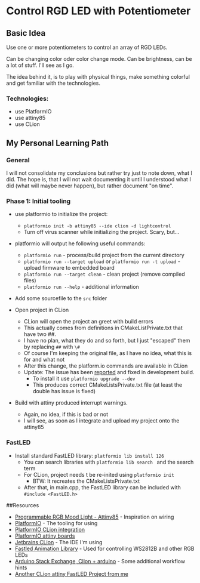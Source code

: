 Control RGD LED with Potentiometer
=== 

## Basic Idea
Use one or more potentiometers to control an array of RGD LEDs.

Can be changing color oder color change mode. Can be brightness, can be a lot
of stuff. I'll see as I go.

The idea behind it, is to play with physical things, make something colorful and
get familiar with the technologies. 

### Technologies:
* use PlatformIO
* use attiny85
* use CLion

## My Personal Learning Path
### General
I will not consolidate my conclusions but rather try just to note down, what I did. The hope is, that 
I will not wait documenting it until I understood what I did (what will maybe never happen), but rather
document "on time".


### Phase 1: Initial tooling
* use platformio to initialize the project:
  * `platformio init -b attiny85 --ide clion -d lightcontrol`
  * Turn off virus scanner while initializing the project. Scary, but...
* platformio will output he following useful commands:
  * `platformio run` - process/build project from the current directory
  * `platformio run --target upload` or `platformio run -t upload` - upload firmware to embedded board
  * `platformio run --target clean` - clean project (remove compiled files)
  * `platformio run --help` - additional information

* Add some sourcefile to the `src` folder

* Open project in CLion
  * CLion will open the project an greet with build errors
  * This actually comes from definitions in CMakeListPrivate.txt that have two ##.
  * I have no plan, what they do and so forth, but I just "escaped" them by replacing `##` with `\#`
  * Of course I'm keeping the original file, as I have no idea, what this is for and what not
  * After this change, the platform.io commands are available in CLion
  * Update: The issue has been [reported](https://community.platformio.org/t/clion-fails-to-build-project/3126) and fixed in development build.
    * To install it use `platformio upgrade --dev`
    * This produces correct CMakeListsPrivate.txt file (at least the double has issue is fixed)
  



* Build with attiny produced interrupt warnings.
  * Again, no idea, if this is bad or not
  * I will see, as soon as I integrate and upload my project onto the attiny85
  
  
### FastLED
* Install standard FastLED library: `platformio lib install 126`
  * You can search libraries with `platformio lib search ` and the search term
  * For CLion, project needs t be re-inited using `platformio init`
    * BTW: It recreates the CMakeListsPrivate.txt
  * After that, in main.cpp, the FastLED library can be included with `#include <FastLED.h>`  
  
##Resources

* [Programmable RGB Mood Light - Attiny85](http://www.instructables.com/id/Programmable-RGB-Mood-Light-Attiny85/) - Inspiration on wiring
* [PlatformIO](http://platformio.org/) - The tooling for using 
* [PlatformIO CLion integration](http://docs.platformio.org/en/latest/ide/clion.html)
* [PlatformIO attiny boards](http://docs.platformio.org/en/latest/platforms/atmelavr.html#generic-attiny)
* [Jetbrains CLion](https://www.jetbrains.com/clion/) -  The IDE I'm using
* [Fastled Animation Library](http://fastled.io/) - Used for controlling WS2812B and other RGB LEDs
* [Arduino Stack Exchange, Clion + arduino](https://arduino.stackexchange.com/a/20296) - Some additional workflow hints
* [Another CLion attiny FastLED Project from me](https://github.com/fade2g/attiny85_platformio_fastled)  